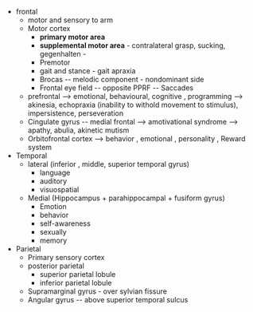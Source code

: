 
- frontal
	- motor and sensory to arm
	- Motor cortex 
		- **primary motor area** 
		- **supplemental motor area** - contralateral grasp, sucking, gegenhalten - 
		- Premotor 
		- gait and stance - gait apraxia 
		- Brocas -- melodic component - nondominant side 
		- Frontal eye field -- opposite PPRF -- Saccades 
	- prefrontal --> emotional, behavioural, cognitive , programming --> akinesia, echopraxia (inability to withold movement to stimulus), impersistence, perseveration
	- Cingulate gyrus -- medial frontal --> amotivational syndrome --> apathy, abulia, akinetic mutism 
	- Orbitofrontal cortex --> behavior , emotional , personality , Reward system 
- Temporal 
	- lateral (inferior , middle, superior temporal gyrus)
		- language 
		- auditory 
		- visuospatial 
	- Medial (Hippocampus + parahippocampal + fusiform gyrus)
		- Emotion 
		- behavior 
		- self-awareness 
		- sexually 
		- memory 
- Parietal 
	- Primary sensory cortex 
	- posterior parietal 
		- superior parietal lobule 
		- inferior parietal lobule 
	- Supramarginal gyrus - over sylvian fissure 
	- Angular gyrus -- above superior temporal sulcus 